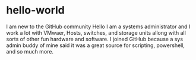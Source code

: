 # hello-world
I am new to the GitHub community 
Hello I am a systems administrator and I work a lot with VMwaer, Hosts, switches, and storage units allong with all sorts of other fun hardware and software. I joined GitHub because a sys admin buddy of mine said it was a great source for scripting, powershell, and so much more.
